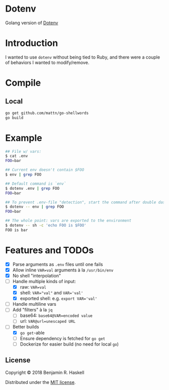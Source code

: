 # Dotenv

Golang version of [Dotenv][dotenv]

# Introduction

I wanted to use `dotenv` without being tied to Ruby, and there were a couple of
behaviors I wanted to modify/remove.

# Compile

## Local

```sh
go get github.com/mattn/go-shellwords
go build
```

# Example

```sh
## File w/ vars:
$ cat .env
FOO=bar

## Current env doesn't contain $FOO
$ env | grep FOO

## Default command is `env`
$ dotenv .env | grep FOO
FOO=bar

## To prevent .env-file "detection", start the command after double dash
$ dotenv -- env | grep FOO
FOO=bar

## The whole point: vars are exported to the environment
$ dotenv -- sh -c 'echo FOO is $FOO'
FOO is bar
```

# Features and TODOs

- [x] Parse arguments as `.env` files until one fails
- [x] Allow inline `VAR=val` arguments à la `/usr/bin/env`
- [x] No shell "interpolation"
- [ ] Handle multiple kinds of input:
  - [x] raw: `VAR=val`
  - [x] shell: `VAR="val"` and `VAR='val'`
  - [x] exported shell: e.g. `export VAR='val'`
- [ ] Handle multiline vars
- [ ] Add "filters" à la `jq`
  - [ ] base64: `base64@VAR=encoded value`
  - [ ] url: `VAR@url=unescaped URL`
- [ ] Better builds
  - [x] `go get`-able
  - [ ] Ensure dependency is fetched for `go get`
  - [ ] Dockerize for easier build (no need for local `go`)

## License

Copyright © 2018 Benjamin R. Haskell

Distributed under the [MIT license](LICENSE).

[dotenv]: https://github.com/bkeepers/dotenv
